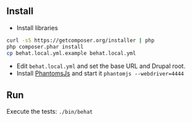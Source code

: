 ## Install

* Install libraries
```bash
curl -sS https://getcomposer.org/installer | php
php composer.phar install
cp behat.local.yml.example behat.local.yml
```

* Edit ``behat.local.yml`` and set the base URL and Drupal root.
* Install [PhantomsJs](http://phantomjs.org/download.html) and start it ``phantomjs --webdriver=4444``

## Run 

Execute the tests: ``./bin/behat``
